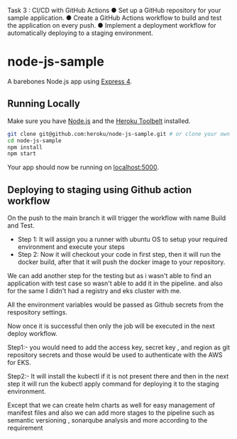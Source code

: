 Task 3 : CI/CD with GitHub Actions
● Set up a GitHub repository for your sample application.
● Create a GitHub Actions workflow to build and test the application on every push.
● Implement a deployment workflow for automatically deploying to a staging environment.



# node-js-sample

A barebones Node.js app using [Express 4](http://expressjs.com/).

## Running Locally

Make sure you have [Node.js](http://nodejs.org/) and the [Heroku Toolbelt](https://toolbelt.heroku.com/) installed.

```sh
git clone git@github.com:heroku/node-js-sample.git # or clone your own fork
cd node-js-sample
npm install
npm start
```

Your app should now be running on [localhost:5000](http://localhost:5000/).

## Deploying to staging using Github action workflow

On the push to the main branch it will trigger the workflow with name Build and Test.
-   Step 1: It will assign you a runner with ubuntu OS to setup your required environment and execute your steps
-   Step 2: Now it will checkout your code in first step, then it will run the docker build, after that it will push the docker image to your repository.

We can add another step for the testing but as i wasn't able to find an application with test case so wasn't able to add it in the pipeline. and also for the same I didn't had a registry and eks cluster with me.

All the environment variables would be passed as Github secrets from the respository settings.


Now once it is successful then only the job will be executed in the next deploy workflow.

Step1:- you would need to add the access key, secret key , and region as git repository secrets and those would be used to authenticate with the AWS for EKS.

Step2:- It will install the kubectl if it is not present there and then in the next step it will run the kubectl apply command for deploying it to the staging environment.


Except that we can create helm charts as well for easy management of manifest files and also we can add more stages to the pipeline such as semantic versioning , sonarqube analysis and more according to the requirement

